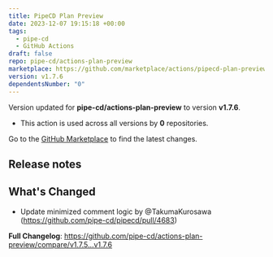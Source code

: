 ```yaml
---
title: PipeCD Plan Preview
date: 2023-12-07 19:15:18 +00:00
tags:
  - pipe-cd
  - GitHub Actions
draft: false
repo: pipe-cd/actions-plan-preview
marketplace: https://github.com/marketplace/actions/pipecd-plan-preview
version: v1.7.6
dependentsNumber: "0"
---
```



Version updated for **pipe-cd/actions-plan-preview** to version **v1.7.6**.
- This action is used across all versions by **0** repositories.

Go to the [GitHub Marketplace](https://github.com/marketplace/actions/pipecd-plan-preview) to find the latest changes.

## Release notes

## What's Changed

* Update minimized comment logic by @TakumaKurosawa (https://github.com/pipe-cd/pipecd/pull/4683)


**Full Changelog**: https://github.com/pipe-cd/actions-plan-preview/compare/v1.7.5...v1.7.6
